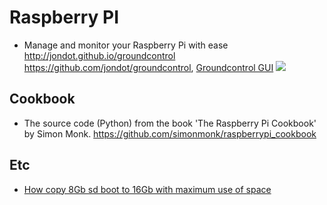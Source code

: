 # Raspberry PI

- Manage and monitor your Raspberry Pi with ease http://jondot.github.io/groundcontrol https://github.com/jondot/groundcontrol, [Groundcontrol GUI](https://github.com/jondot/groundcontrol-ui)
![](https://raw.githubusercontent.com/jondot/groundcontrol/master/ui-screenshot.png)

## Cookbook
- The source code (Python) from the book 'The Raspberry Pi Cookbook' by Simon Monk. https://github.com/simonmonk/raspberrypi_cookbook

## Etc
- [How copy 8Gb sd boot to 16Gb with maximum use of space](https://www.raspberrypi.org/forums/viewtopic.php?f=91&t=105966)
